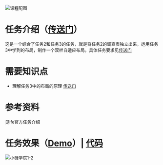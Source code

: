 ![课程配图](http://gss0.baidu.com/9rkZbzqaKgQUohGko9WTAnF6hhy/mms-res/fed/ife/ife_tutor/课程配图.3fb31f3e5af7e8d7.jpg)
# 任务介绍（[传送门](http://ife.baidu.com/course/detail/id/96)）
这是一个综合了任务2和任务3的任务，就是将任务2的调查表独立出来，运用任务3中学到的布局，制作一个双栏自适应布局。具体任务要求见[传送门](http://ife.baidu.com/course/detail/id/96)
# 需要知识点
+ 理解任务3中的布局的原理  [传送门](http://www.xluos.com/index.php/archives/705/)
# 参考资料
见ife官方任务介绍
# 任务效果（[Demo](https://github.com/xluos/ife/blob/gh-pages/%E7%AC%AC%E4%B8%80%E9%98%B6%E6%AE%B5/1-5.html)）| [代码](https://github.com/xluos/ife)
![小薇学院1-2](http://7xrp04.com1.z0.glb.clouddn.com/task_1_5_1.jpg)